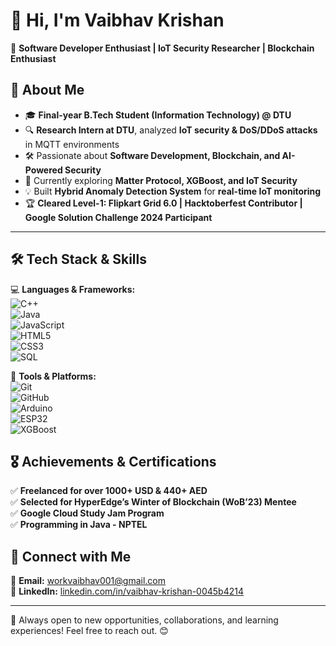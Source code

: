 # 👋 Hi, I'm Vaibhav Krishan  

🚀 **Software Developer Enthusiast | IoT Security Researcher | Blockchain Enthusiast**  



## 📌 About Me  
- 🎓 **Final-year B.Tech Student (Information Technology) @ DTU**  
- 🔍 **Research Intern at DTU**, analyzed **IoT security & DoS/DDoS attacks** in MQTT environments  
- 🛠️ Passionate about **Software Development, Blockchain, and AI-Powered Security**  
- 🌱 Currently exploring **Matter Protocol, XGBoost, and IoT Security**  
- 💡 Built **Hybrid Anomaly Detection System** for **real-time IoT monitoring**  
- 🏆 **Cleared Level-1: Flipkart Grid 6.0 | Hacktoberfest Contributor | Google Solution Challenge 2024 Participant**  

---

## 🛠 Tech Stack & Skills  

💻 **Languages & Frameworks:**  
![C++](https://img.shields.io/badge/C++-00599C?style=for-the-badge&logo=c%2B%2B&logoColor=white)  
![Java](https://img.shields.io/badge/Java-ED8B00?style=for-the-badge&logo=java&logoColor=white)  
![JavaScript](https://img.shields.io/badge/JavaScript-F7DF1E?style=for-the-badge&logo=javascript&logoColor=black)  
![HTML5](https://img.shields.io/badge/HTML5-E34F26?style=for-the-badge&logo=html5&logoColor=white)  
![CSS3](https://img.shields.io/badge/CSS3-1572B6?style=for-the-badge&logo=css3&logoColor=white)  
![SQL](https://img.shields.io/badge/SQL-4479A1?style=for-the-badge&logo=mysql&logoColor=white)  

📡 **Tools & Platforms:**  
![Git](https://img.shields.io/badge/Git-F05032?style=for-the-badge&logo=git&logoColor=white)  
![GitHub](https://img.shields.io/badge/GitHub-181717?style=for-the-badge&logo=github&logoColor=white)  
![Arduino](https://img.shields.io/badge/Arduino-00979D?style=for-the-badge&logo=arduino&logoColor=white)  
![ESP32](https://img.shields.io/badge/ESP32-000000?style=for-the-badge&logo=espressif&logoColor=white)  
![XGBoost](https://img.shields.io/badge/XGBoost-FF6600?style=for-the-badge&logo=python&logoColor=white)  

## 🎖 Achievements & Certifications  
✅ **Freelanced for over 1000+ USD & 440+ AED**  
✅ **Selected for HyperEdge’s Winter of Blockchain (WoB’23) Mentee**  
✅ **Google Cloud Study Jam Program**  
✅ **Programming in Java - NPTEL**  


## 🔗 Connect with Me  

📩 **Email:** [workvaibhav001@gmail.com](mailto:workvaibhav001@gmail.com)  
💼 **LinkedIn:** [linkedin.com/in/vaibhav-krishan-0045b4214](https://www.linkedin.com/in/vaibhav-krishan-0045b4214/)  
  

---

🚀 Always open to new opportunities, collaborations, and learning experiences! Feel free to reach out. 😊  



<!---
dekuVaibhav/dekuVaibhav is a ✨ special ✨ repository because its `README.md` (this file) appears on your GitHub profile.
You can click the Preview link to take a look at your changes.
--->
